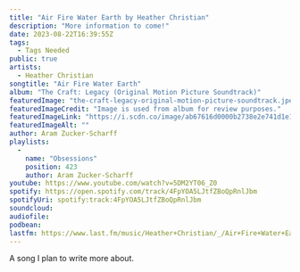 ```yaml
---
title: "Air Fire Water Earth by Heather Christian"
description: "More information to come!"
date: 2023-08-22T16:39:55Z
tags:
  - Tags Needed
public: true
artists:
  - Heather Christian
songtitle: "Air Fire Water Earth"
album: "The Craft: Legacy (Original Motion Picture Soundtrack)"
featuredImage: "the-craft-legacy-original-motion-picture-soundtrack.jpeg"
featuredImageCredit: "Image is used from album for review purposes."
featuredImageLink: "https://i.scdn.co/image/ab67616d0000b2738e2e741d1e172f13f8c7977a"
featuredImageAlt: ""
author: Aram Zucker-Scharff
playlists:
  -
    name: "Obsessions"
    position: 423
    author: Aram Zucker-Scharff
youtube: https://www.youtube.com/watch?v=5DM2YT06_Z0
spotify: https://open.spotify.com/track/4FpYOA5LJtfZBoQpRnlJbm
spotifyUri: spotify:track:4FpYOA5LJtfZBoQpRnlJbm
soundcloud:
audiofile:
podbean:
lastfm: https://www.last.fm/music/Heather+Christian/_/Air+Fire+Water+Earth
---
```


A song I plan to write more about.
		